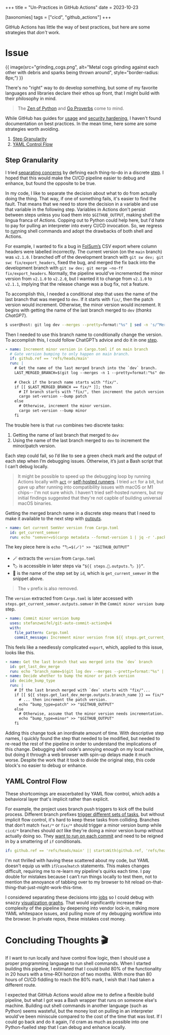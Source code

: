 +++
title = "Un-Practices in GitHub Actions"
date = 2023-10-23

[taxonomies]
tags = ["cicd", "github_actions"]
+++

GitHub Actions has little the way of best practices, but here are some strategies that *don't* work.

<!-- more -->

# Issue

{{ image(src="grinding_cogs.png",
         alt="Metal cogs grinding against each other with debris and sparks being thrown around",
         style="border-radius: 8px;") }}

There's no "right" way to do develop something, but some of my favorite languages and libraries declare their ethos up front, that I might build with their philosophy in mind.

> The [Zen of Python](https://peps.python.org/pep-0020/) and [Go Proverbs](https://go-proverbs.github.io) come to mind.

While GitHub has guides for [usage](https://docs.github.com/en/actions/guides) and [security hardening,](https://docs.github.com/en/actions/security-guides/security-hardening-for-github-actions) I haven't found documentation on best practices. In the mean time, here some are some strategies worth avoiding.

1. [Step Granularity](#step-granularity)
2. [YAML Control Flow](#yaml-control-flow)

## Step Granularity

I tried [separating concerns](https://en.wikipedia.org/wiki/Separation_of_concerns) by defining each thing-to-do in a discrete [step](https://docs.github.com/en/actions/using-workflows/workflow-syntax-for-github-actions#jobsjob_idsteps). I hoped that this would make the CI/CD pipeline easier to debug and enhance, but found the opposite to be true.

In my code, I like to separate the decision about what to do from actually doing the thing. That way, if one of something fails, it's easier to find the fault. That means that we need to store the decision in a variable and use that variable in the following step. Variables in Actions don't persist between steps unless you load them into `$GITHUB_OUTPUT`, making shell the lingua franca of Actions. Copping out to Python could help here, but I'd hate to pay for pulling an interpreter into every CI/CD invocation. So, we regress to [run](https://docs.github.com/en/actions/using-workflows/workflow-syntax-for-github-actions#jobsjob_idstepsrun)ning shell commands and adopt the drawbacks of both shell and Actions.

For example, I wanted to fix a bug in [FolSum’s](https://github.com/goingforbrooke/folsum) CSV export where column headers were labelled incorrectly. The current version (on the `main` branch) was `v2.1.0`. I branched off of the development branch with `git sw dev; git swc fix/export_headers`, fixed the bug, and merged the fix back into the development branch with `git sw dev; git merge —no-ff fix/export_headers`. Normally, the pipeline would've incremented the minor version from `v2.1.0` to `v2.2.0`, but I wanted it to change from `v2.1.0` to `v2.1.1`, implying that the release change was a bug fix, not a feature.

To accomplish this, I needed a conditional step that uses the name of the last branch that was merged to `dev`. If it starts with `fix/`, then the patch version would increment. Otherwise, the minor version would increment. It begins with getting the name of the last branch merged to `dev` (*thanks ChatGPT*).

```bash
$ user@host: git log dev --merges --pretty=format:"%s" | sed -n 's/^Merge branch \'\''\(.*\)'\'' into dev$/\1/p' | head -n 1
```

Then I needed to use this branch name to conditionally change the version. To accomplish this, I could follow ChatGPT’s advice and do it in one [step](https://docs.github.com/en/actions/using-workflows/workflow-syntax-for-github-actions#jobsjob_idsteps).

```yaml
- name: Increment minor version in Cargo.toml if on main branch
  # Gate version bumping to only happen on main branch.
  if: github.ref == 'refs/heads/main'
  run: |
    # Get the name of the last merged branch into the `dev` branch.
    LAST_MERGED_BRANCH=$(git log --merges -n 1 --pretty=format:"%s" dev | sed -n 's/^.*Merge branch '\''\([^'\'']*\)'\'' into dev.*/\1/p')
    
    # Check if the branch name starts with "fix/".
    if [[ $LAST_MERGED_BRANCH == fix/* ]]; then
      # If branch starts with "fix/", then increment the patch version.
      cargo set-version --bump patch
    else
      # Otherwise, increment the minor version.
      cargo set-version --bump minor
    fi
```

The trouble here is that `run` combines two discrete tasks:

1. Getting the name of last branch that merged to `dev`
2. Using the name of the last branch merged to `dev` to increment the minor/patch version.

Each step could fail, so I’d like to see a green check mark and the output of each step when I’m debugging issues. Otherwise, it’s just a Bash script that I can’t debug locally.

> It might be possible to speed up the debugging loop by running Actions locally with [`act`](https://github.com/nektos/act) or [self-hosted runners](https://docs.github.com/en/actions/hosting-your-own-runners/managing-self-hosted-runners/about-self-hosted-runners). I tried `act` for a bit, but gave up after running into compatibility issues with macOS or M1 chips-- I'm not sure which. I haven't tried self-hosted runners, but my initial findings suggested that they're not capble of building universal macOS binaries.

Getting the merged branch name in a discrete step means that I need to make it available to the next step with [outputs](https://docs.github.com/en/actions/using-jobs/defining-outputs-for-jobs).

```yaml
- name: Get current SemVer version from Cargo.toml
  id: get_current_semver
  run: echo "semver=v$(cargo metadata --format-version 1 | jq -r '.packages | .[] | select(.name=="${{ steps.get_repo_name.outputs.repo_name }}") | .version')" >> "$GITHUB_OUTPUT"
```

The key piece here is `echo “🏷️=$(🪄)" >> "$GITHUB_OUTPUT”`
- 🪄 extracts the `version` from `Cargo.toml`
- 🏷️ is accessible in later steps via `”${{ steps.👟.outputs.🏷️ }}”`.
- 👟 is the name of the step set by `id`, which is `get_current_semver` in the snippet above.

> The `v` prefix is also removed.

The `version` extracted from `Cargo.toml` is later accessed with `steps.get_current_semver.outputs.semver` in the `Commit minor version bump` step.

```yaml
- name: Commit minor version bump
  uses: stefanzweifel/git-auto-commit-action@v4
  with:
    file_pattern: Cargo.toml
    commit_message: Increment minor version from ${{ steps.get_current_semver.outputs.semver }} to ${{ steps.get_bumped_semver.outputs.semver }}
```

This feels like a needlessly complicated `export`, which, applied to this issue, looks like this.

```yaml
- name: Get the last branch that was merged into the `dev` branch
  id: get_last_dev_merge
  run: echo "branch_name=$(git log dev --merges --pretty=format:"%s" | sed -n 's/^Merge branch \'\''\(.*\)'\'' into dev$/\1/p' | head -n 1)" >> "$GITHUB_OUTPUT"
- name: Decide whether to bump the minor or patch version
  id: decide_bump_type
  run: | 
    # If the last branch merged with `dev` starts with "fix/"...
    if [[ ${{ steps.get_last_dev_merge.outputs.branch_name }} == fix/* ]]; then
      # ... then increment the patch version.
      echo “bump_type=patch" >> "$GITHUB_OUTPUT"
    else
      # Otherwise, assume that the minor version needs incrementation.
      echo “bump_type=minor" >> "$GITHUB_OUTPUT"
    fi
```

Adding this change took an inordinate amount of time. With descriptive step names, I quickly found the step that needed to be modified, but needed to re-read the rest of the pipeline in order to understand the implications of this change. Debugging shell code's annoying enough on my local machine, but doing it through a web browser with spin-up delays made it much worse. Despite the work that it took to divide the original step, this code block's no easier to debug or enhance.

## YAML Control Flow

These shortcomings are exacerbated by YAML flow control, which adds a behavioral layer that's implicit rather than explicit.

For example, the project uses branch push triggers to kick off the build process. Different branch prefixes [trigger different sets of tasks](@/versioning_version.md), but without implicit flow control, it's hard to keep these tasks from colliding. Branches that don’t match `feat/*` or `fix/*` should trigger a minor version bump while `cicd/*` branches should *act* like they're doing a minor version bump without actually doing so. They [want to run on each commit](https://github.com/goingforbrooke/folsum/blob/645604c6ea87394f0ae4bf6c224e3570b8ed04c0/.github/workflows/build_macos.yml#L6) and need to be reigned in by a smattering of `if` conditionals.

```yaml
if: github.ref == 'refs/heads/main' || startsWith(github.ref, 'refs/heads/cicd')
```

I'm not thrilled with having these scattered about my code, but YAML doesn't equip us with `if`/`case`/`match` statements. This makes changes difficult, requiring me to re-learn my pipeline's quirks each time. I pay double for mistakes because I can’t run things locally to test them, not to mention the annoyance of tabbing over to my browser to hit reload on-that-thing-that-just-might-work-this-time.

I considered separating these decisions into [jobs](https://docs.github.com/en/actions/using-workflows/workflow-syntax-for-github-actions#jobs) so I could debug with snazzy [visualization graphs](https://docs.github.com/en/actions/monitoring-and-troubleshooting-workflows/using-the-visualization-graph). That would significantly increase the complexity of the pipeline by deepening into vendor lock-in, making more YAML whitespace issues, and pulling more of my debugging workflow into the browser. In private repos, these mistakes cost money.

# Concluding Thoughts 🎬

If I want to run locally and have control flow logic, then I should use a proper programming language to run shell commands. When I started building this pipeline, I estimated that I could build 80% of the functionality in 20 hours with a time-ROI horizon of two months. With more than 80 hours of CI/CD fiddling to reach the 80% mark, I wish that I had taken a different route.

I expected that GitHub Actions would allow me to define a flexible build pipeline, but what I got was a Bash wrapper that runs on someone else's machine. Building out shell commands in another language (such as Python) seems wasteful, but the money lost on pulling in an interpreter would've been miniscule compared to the cost of the time that was lost. If I could go back and do it again, I'd cram as much as possible into one Python-fuelled step that I can debug and enhance locally.

